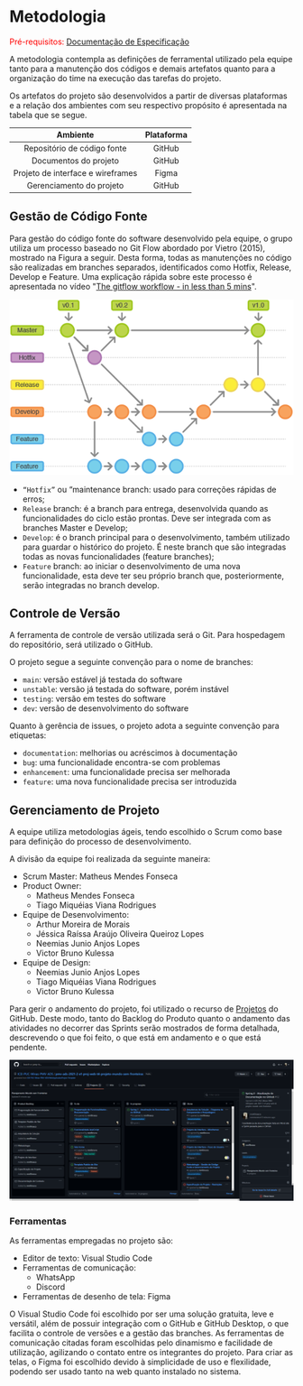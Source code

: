 
# Metodologia

<span style="color:red">Pré-requisitos: <a href="https://github.com/ICEI-PUC-Minas-PMV-ADS/pmv-ads-2021-2-e1-proj-web-t4-projeto-mundo-sem-fronteiras/blob/main/docs/02-Especificação%20do%20Projeto.md"> Documentação de Especificação</a></span>

A metodologia contempla as definições de ferramental utilizado pela equipe tanto para a manutenção dos códigos e demais artefatos quanto para a organização do time na execução das tarefas do projeto.

Os artefatos do projeto são desenvolvidos a partir de diversas plataformas e a relação dos ambientes com seu respectivo propósito é apresentada na tabela que se segue.

| Ambiente | Plataforma |
|:--------:|:----------:|
| Repositório de código fonte | GitHub |
| Documentos do projeto | GitHub |
| Projeto de interface e wireframes | Figma |
| Gerenciamento do projeto | GitHub |

## Gestão de Código Fonte

Para gestão do código fonte do software desenvolvido pela equipe, o grupo utiliza um processo baseado no Git Flow abordado por Vietro (2015), mostrado na Figura a seguir. Desta forma, todas as manutenções no código são realizadas em branches separados, identificados como Hotfix, Release, Develop e Feature. Uma explicação rápida sobre este processo é apresentada no vídeo "[The gitflow workflow - in less than 5 mins](https://www.youtube.com/watch?v=1SXpE08hvGs)".

![Fluxo de Controle do Código Fonte](img/controle_codigo_fonte.png)

- `“Hotfix”` ou “maintenance branch: usado para correções rápidas de erros;
- `Release` branch: é a branch para entrega, desenvolvida quando as funcionalidades do ciclo estão prontas. Deve ser integrada com as branches Master e Develop;
- `Develop`: é o branch principal para o desenvolvimento, também utilizado para guardar o histórico do projeto. É neste branch que são integradas todas as novas funcionalidades (feature branches);
- `Feature` branch: ao iniciar o desenvolvimento de uma nova funcionalidade, esta deve ter seu próprio branch que, posteriormente, serão integradas no branch develop.

## Controle de Versão

A ferramenta de controle de versão utilizada será o Git. Para hospedagem do repositório, será utilizado o GitHub.

O projeto segue a seguinte convenção para o nome de branches:

- `main`: versão estável já testada do software
- `unstable`: versão já testada do software, porém instável
- `testing`: versão em testes do software
- `dev`: versão de desenvolvimento do software

Quanto à gerência de issues, o projeto adota a seguinte convenção para
etiquetas:

- `documentation`: melhorias ou acréscimos à documentação
- `bug`: uma funcionalidade encontra-se com problemas
- `enhancement`: uma funcionalidade precisa ser melhorada
- `feature`: uma nova funcionalidade precisa ser introduzida

## Gerenciamento de Projeto

A equipe utiliza metodologias ágeis, tendo escolhido o Scrum como base para definição do processo de desenvolvimento.

A divisão da equipe foi realizada da seguinte maneira:
<ul>
 <li>Scrum Master: Matheus Mendes Fonseca</li>
 <li>Product Owner:
  <ul>
   <li>Matheus Mendes Fonseca</li>
   <li>Tiago Miquéias Viana Rodrigues</li>
  </ul>
 </li>
 <li>Equipe de Desenvolvimento:
  <ul>
   <li>Arthur Moreira de Morais</li>
   <li>Jéssica Raíssa Araújo Oliveira Queiroz Lopes</li>
   <li>Neemias Junio Anjos Lopes</li>
   <li>Victor Bruno Kulessa</li>
  </ul>
 </li>
 <li>Equipe de Design:
  <ul>
   <li>Neemias Junio Anjos Lopes</li>
   <li>Tiago Miquéias Viana Rodrigues</li>
   <li>Victor Bruno Kulessa</li>
  </ul>
 </li>
</ul>

Para gerir o andamento do projeto, foi utilizado o recurso de <a href="https://github.com/ICEI-PUC-Minas-PMV-ADS/pmv-ads-2021-2-e1-proj-web-t4-projeto-mundo-sem-fronteiras/projects/1#card-70838916">Projetos</a> do GitHub. Deste modo, tanto do Backlog do Produto quanto o andamento das atividades no decorrer das Sprints serão mostrados de forma detalhada, descrevendo o que foi feito, o que está em andamento e o que está pendente.

<img src="img/gerenciamento_projeto.png">

### Ferramentas

As ferramentas empregadas no projeto são:

<ul>
 <li>Editor de texto: Visual Studio Code</li>
 <li>Ferramentas de comunicação:
  <ul>
   <li>WhatsApp</li>
   <li>Discord</li>
  </ul>
 </li>
 <li>Ferramentas de desenho de tela: Figma</li>
 </ul>

O Visual Studio Code foi escolhido por ser uma solução gratuita, leve e versátil, além de possuir integração com o GitHub e GitHub Desktop, o que facilita o controle de versões e a gestão das branches. As ferramentas de comunicação citadas foram escolhidas pelo dinamismo e facilidade de utilização, agilizando o contato entre os integrantes do projeto. Para criar as telas, o Figma foi escolhido devido à simplicidade de uso e flexilidade, podendo ser usado tanto na web quanto instalado no sistema.

